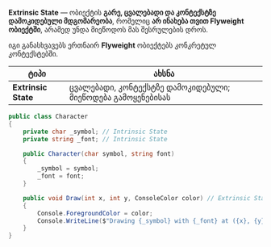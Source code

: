 **Extrinsic State** — ობიექტის **გარე, ცვალებადი და კონტექსტზე დამოკიდებული მდგომარეობა**, რომელიც **არ ინახება თვით Flyweight ობიექტში**, არამედ უნდა მიეწოდოს მას შესრულების დროს.

იგი განასხვავებს ერთნაირ **Flyweight** ობიექტებს კონკრეტულ კონტექსტებში.

|ტიპი|ახსნა|
|---|---|
|**Extrinsic State**|ცვალებადი, კონტექსტზე დამოკიდებული; მიეწოდება გამოყენებისას|

```csharp
public class Character
{
    private char _symbol; // Intrinsic State
    private string _font; // Intrinsic State

    public Character(char symbol, string font)
    {
        _symbol = symbol;
        _font = font;
    }

    public void Draw(int x, int y, ConsoleColor color) // Extrinsic State
    {
        Console.ForegroundColor = color;
        Console.WriteLine($"Drawing {_symbol} with {_font} at ({x}, {y})");
    }
}
```
  